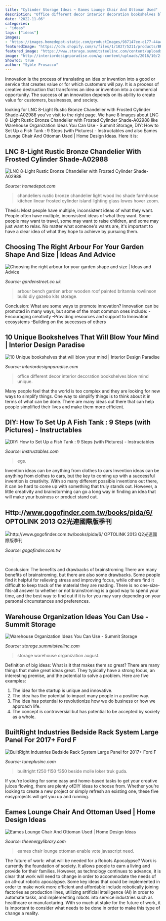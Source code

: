 ```yaml
---
title: "Cylinder Storage Ideas ~ Eames Lounge Chair And Ottoman Used"
description: "Office different decor interior decoration bookshelves blow mind unique"
date: "2022-11-06"
categories:
- "ideas"
tags: ["ideas"]
images:
- "https://images.homedepot-static.com/productImages/987147ee-c177-44a4-af80-529953fa69e4/svn/bronze-lnc-chandeliers-a02988-64_1000.jpg"
featuredImage: "https://cdn.shopify.com/s/files/1/1027/5211/products/BRL8_1024x1024.jpg?v=1548107828"
featured_image: "https://www.storage.summitsteelinc.com/content/uploads/2018/08/1-summitsteel-feature.jpg"
image: "http://interiordesignparadise.com/wp-content/uploads/2016/10/2-different-office-room-decoration-ideas-1.jpg"
ShowToc: true
author: "Syble Prosacco"
---
```



Innovation is the process of translating an idea or invention into a good or service that creates value or for which customers will pay. It is a process of creative destruction that transforms an idea or invention into a commercial opportunity. The success of an innovation depends on its ability to create value for customers, businesses, and society.

	

		
looking for LNC 8-Light Rustic Bronze Chandelier with Frosted Cylinder Shade-A02988 you've visit to the right page. We have 8 Images about LNC 8-Light Rustic Bronze Chandelier with Frosted Cylinder Shade-A02988 like Warehouse Organization Ideas You Can Use - Summit Storage, DIY: How to Set Up a Fish Tank : 9 Steps (with Pictures) - Instructables and also Eames Lounge Chair And Ottoman Used | Home Design Ideas. Here it is:
		
    
## LNC 8-Light Rustic Bronze Chandelier With Frosted Cylinder Shade-A02988

<img loading=lazy src="https://images.homedepot-static.com/productImages/987147ee-c177-44a4-af80-529953fa69e4/svn/bronze-lnc-chandeliers-a02988-64_1000.jpg" onerror="this.onerror=null;this.src='https://tse4.mm.bing.net/th?id=OIP.JxQjBUoOFWTWVW-uVzynrAHaHa&amp;pid=15.1';" alt="LNC 8-Light Rustic Bronze Chandelier with Frosted Cylinder Shade-A02988">

_Source: homedepot.com_

>chandeliers rustic bronze chandelier light wood lnc shade farmhouse kitchen linear frosted cylinder island lighting glass lowes hover zoom. 

	

Thesis: Most people have multiple, inconsistent ideas of what they want.
People often have multiple, inconsistent ideas of what they want. Some people may want to travel, some may want to raise children, and some may just want to relax. No matter what someone's wants are, it's important to have a clear idea of what they hope to achieve by pursuing them.

    
## Choosing The Right Arbour For Your Garden Shape And Size | Ideas And Advice

<img loading=lazy src="https://www.gardenstreet.co.uk/blog/wp-content/uploads/2015/06/rowlinson-britannia-painted-arbour-p4-535_image.jpg" onerror="this.onerror=null;this.src='https://tse1.mm.bing.net/th?id=OIP.PSTz55mBU8Mlk9KtvQtLfAHaHa&amp;pid=15.1';" alt="Choosing the right arbour for your garden shape and size | Ideas and Advice">

_Source: gardenstreet.co.uk_

>arbour bench garden arbor wooden roof painted britannia rowlinson build diy gazebo kits storage. 

	

Conclusion: What are some ways to promote innovation?
Innovation can be promoted in many ways, but some of the most common ones include: 
-Encouraging creativity 
-Providing resources and support to Innovation ecosystems 
-Building on the successes of others

    
## 10 Unique Bookshelves That Will Blow Your Mind | Interior Design Paradise

<img loading=lazy src="http://interiordesignparadise.com/wp-content/uploads/2016/10/2-different-office-room-decoration-ideas-1.jpg" onerror="this.onerror=null;this.src='https://tse1.mm.bing.net/th?id=OIP.B-jPj2MVPu0BoOoiLrCmjwHaFj&amp;pid=15.1';" alt="10 Unique bookshelves that will blow your mind | Interior Design Paradise">

_Source: interiordesignparadise.com_

>office different decor interior decoration bookshelves blow mind unique. 

	

Many people feel that the world is too complex and they are looking for new ways to simplify things. One way to simplify things is to think about it in terms of what can be done. There are many ideas out there that can help people simplified their lives and make them more efficient.

    
## DIY: How To Set Up A Fish Tank : 9 Steps (with Pictures) - Instructables

<img loading=lazy src="https://content.instructables.com/ORIG/FJ9/2LQ2/IBV0FE8J/FJ92LQ2IBV0FE8J.jpg?frame=1&amp;width=2100" onerror="this.onerror=null;this.src='https://tse2.mm.bing.net/th?id=OIP.MlgrcS5nvy7RXyMojd9erAHaEK&amp;pid=15.1';" alt="DIY: How to Set Up a Fish Tank : 9 Steps (with Pictures) - Instructables">

_Source: instructables.com_

>egs. 

	

Invention ideas can be anything from clothes to cars
Invention ideas can be anything from clothes to cars, but the key to coming up with a successful invention is creativity. With so many different possible inventions out there, it can be hard to come up with something that truly stands out. However, a little creativity and brainstorming can go a long way in finding an idea that will make your business or product stand out.

    
## Http://www.gogofinder.com.tw/books/pida/6/ OPTOLINK 2013 Q2光連國際版季刊

<img loading=lazy src="http://www.gogofinder.com.tw/books/pida/6/s/13722181728invWvJR.jpg" onerror="this.onerror=null;this.src='https://tse2.mm.bing.net/th?id=OIP.jBsMmDa6E-iAmFwaDZFwDAHaKf&amp;pid=15.1';" alt="http://www.gogofinder.com.tw/books/pida/6/ OPTOLINK 2013 Q2光連國際版季刊">

_Source: gogofinder.com.tw_

>. 

	

Conclusion: The benefits and drawbacks of brainstroming
There are many benefits of brainstroming, but there are also some drawbacks. Some people find it helpful for relieving stress and improving focus, while others find it difficult to keep track of the material they are reading. There is no one-size-fits-all answer to whether or not brainstroming is a good way to spend your time, and the best way to find out if it is for you may vary depending on your personal circumstances and preferences.

    
## Warehouse Organization Ideas You Can Use - Summit Storage

<img loading=lazy src="https://www.storage.summitsteelinc.com/content/uploads/2018/08/1-summitsteel-feature.jpg" onerror="this.onerror=null;this.src='https://tse2.mm.bing.net/th?id=OIP.FiHji_tO7pqmXVJdKRRUpgHaD0&amp;pid=15.1';" alt="Warehouse Organization Ideas You Can Use - Summit Storage">

_Source: storage.summitsteelinc.com_

>storage warehouse organization august. 

	

Definition of big ideas: What is it that makes them so great?
There are many things that make great ideas great. They typically have a strong focus, an interesting premise, and the potential to solve a problem. Here are five examples:
1. The idea for the startup is unique and innovative.
2. The idea has the potential to impact many people in a positive way.
3. The idea has potential to revolutionize how we do business or how we approach life. 
4. The concept is controversial but has potential to be accepted by society as a whole. 

    
## BuiltRight Industries Bedside Rack System Large Panel For 2017+ Ford F

<img loading=lazy src="https://cdn.shopify.com/s/files/1/1027/5211/products/BRL8_1024x1024.jpg?v=1548107828" onerror="this.onerror=null;this.src='https://tse3.mm.bing.net/th?id=OIP.1pcH6MaaYMqBFecbLDRdggHaE8&amp;pid=15.1';" alt="BuiltRight Industries Bedside Rack System Large Panel for 2017+ Ford F">

_Source: tuneplusinc.com_

>builtright f250 f150 f350 beside molle loker truk guda. 

	

If you're looking for some easy and home-based tasks to get your creative juices flowing, there are plenty ofDIY ideas to choose from. Whether you're looking to create a new project or simply refresh an existing one, these five easyprojects will get you up and running.

    
## Eames Lounge Chair And Ottoman Used | Home Design Ideas

<img loading=lazy src="https://i2.wp.com/theenergylibrary.com/wp-content/uploads/2015/02/eames-lounge-chair-and-ottoman-used.jpg" onerror="this.onerror=null;this.src='https://tse4.mm.bing.net/th?id=OIP.0-NTgWUofsy7AjAIGH-6vAHaFI&amp;pid=15.1';" alt="Eames Lounge Chair And Ottoman Used | Home Design Ideas">

_Source: theenergylibrary.com_

>eames chair lounge ottoman enable vote javascript need. 

	

The future of work: what will be needed for a Robots Apocalypse?
Work is currently the foundation of society. It allows people to earn a living and provide for their families. However, as technology continues to advance, it is clear that work will need to change in order to accommodate the needs of an all-out robotic apocalypse. Some key ideas that could be implemented in order to make work more efficient and affordable include robotically joining factories as production lines, utilizing artificial intelligence (AI) in order to automate tasks, and implementing robots into service industries such as healthcare or manufacturing. With so much at stake for the future of work, it is important to consider what needs to be done in order to make this type of change a reality.


